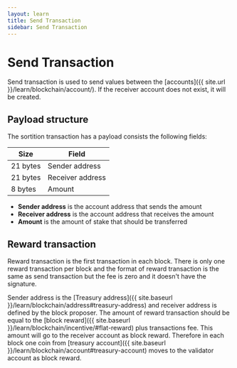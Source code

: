 ```yaml
---
layout: learn
title: Send Transaction
sidebar: Send Transaction
---
```


# Send Transaction

Send transaction is used to send values between the [accounts]({{ site.url }}/learn/blockchain/account/).
If the receiver account does not exist, it will be created.

## Payload structure

The sortition transaction has a payload consists the following fields:

| Size     | Field            |
| -------- | ---------------- |
| 21 bytes | Sender address   |
| 21 bytes | Receiver address |
| 8 bytes  | Amount           |

- **Sender address** is the account address that sends the amount
- **Receiver address** is the account address that receives the amount
- **Amount** is the amount of stake that should be transferred

## Reward transaction

Reward transaction is the first transaction in each block. There is only one reward transaction
per block and the format of reward transaction is the same as send transaction but
the fee is zero and it doesn't have the signature.

Sender address is the [Treasury address]({{ site.baseurl }}/learn/blockchain/address#treasury-address) and receiver
address is defined by the block proposer. The amount of reward transaction should be equal to the
[block reward]({{ site.baseurl }}/learn/blockchain/incentive/#flat-reward) plus transactions fee.
This amount will go to the receiver
account as block reward. Therefore in each block one coin from
[treasury account]({{ site.baseurl }}/learn/blockchain/account#treasury-account)
moves to the validator account as block reward.
